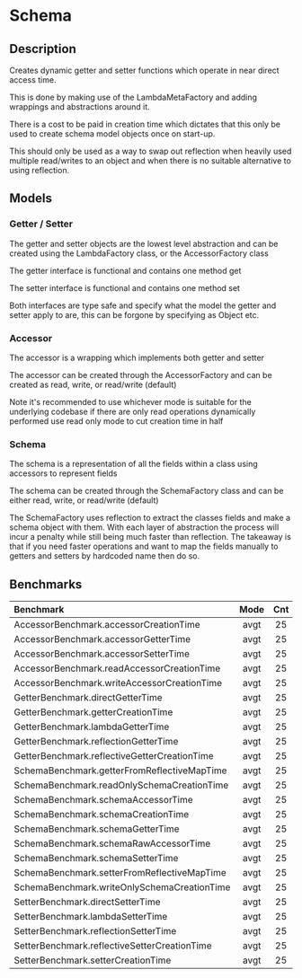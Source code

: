 # Schema

## Description

Creates dynamic getter and setter functions which operate in near direct access time.

This is done by making use of the LambdaMetaFactory and adding wrappings and abstractions around it.

There is a cost to be paid in creation time which dictates that this only be used to create
schema model objects once on start-up.

This should only be used as a way to swap out reflection when heavily used multiple read/writes
to an object and when there is no suitable alternative to using reflection.

## Models

### Getter / Setter

The getter and setter objects are the lowest level abstraction and can be created using
the LambdaFactory class, or the AccessorFactory class

The getter interface is functional and contains one method get

The setter interface is functional and contains one method set

Both interfaces are type safe and specify what the model the getter and setter apply to are, 
this can be forgone by specifying as Object etc.

### Accessor

The accessor is a wrapping which implements both getter and setter

The accessor can be created through the AccessorFactory and can be created as 
read, write, or read/write (default)

Note it's recommended to use whichever mode is suitable for the underlying codebase
if there are only read operations dynamically performed use read only mode to cut creation time in half

### Schema

The schema is a representation of all the fields within a class using accessors to represent fields

The schema can be created through the SchemaFactory class and can be either read, write, or read/write (default)

The SchemaFactory uses reflection to extract the classes fields and make a schema object with them. With each layer of 
abstraction the process will incur a penalty while still being much faster than reflection. The takeaway is that if you
need faster operations and want to map the fields manually to getters and setters by hardcoded name then do so.

## Benchmarks

|Benchmark           |Mode   |Cnt  |Score   |Error     |Units |
|:------------------ |:-----:|:---:|:------:|:--------:|:----:|
|AccessorBenchmark.accessorCreationTime |avgt |25 |149910.733 |±9309.084 |ns/op |
|AccessorBenchmark.accessorGetterTime |avgt |25 |3.308 |±0.024 |ns/op |
|AccessorBenchmark.accessorSetterTime |avgt |25 |3.312 |±0.012 |ns/op |
|AccessorBenchmark.readAccessorCreationTime |avgt |25 |70321.898 |±3908.369 |ns/op |
|AccessorBenchmark.writeAccessorCreationTime |avgt |25 |67583.207 |±3701.870 |ns/op |
|GetterBenchmark.directGetterTime |avgt |25 |2.515 |±0.226 |ns/op |
|GetterBenchmark.getterCreationTime |avgt |25 |68112.995 |±3242.310 |ns/op |
|GetterBenchmark.lambdaGetterTime |avgt |25 |2.560 |±0.006 |ns/op |
|GetterBenchmark.reflectionGetterTime |avgt |25 |4.609 |±0.011 |ns/op |
|GetterBenchmark.reflectiveGetterCreationTime |avgt |25 |16.519 |±0.071 |ns/op |
|SchemaBenchmark.getterFromReflectiveMapTime |avgt |25 |8.600 |±0.028 |ns/op |
|SchemaBenchmark.readOnlySchemaCreationTime |avgt |25 |63975.810 |±3529.673 |ns/op |
|SchemaBenchmark.schemaAccessorTime |avgt |25 |5.298 |±0.295 |ns/op |
|SchemaBenchmark.schemaCreationTime |avgt |25 |131078.935 |±9073.760 |ns/op |
|SchemaBenchmark.schemaGetterTime |avgt |25 |6.249 |±0.029 |ns/op |
|SchemaBenchmark.schemaRawAccessorTime |avgt |25 |5.098 |±0.017 |ns/op |
|SchemaBenchmark.schemaSetterTime |avgt |25 |6.752 |±0.157 |ns/op |
|SchemaBenchmark.setterFromReflectiveMapTime |avgt |25 |9.808 |±0.078 |ns/op |
|SchemaBenchmark.writeOnlySchemaCreationTime |avgt |25 |64609.145 |±3566.331 |ns/op |
|SetterBenchmark.directSetterTime |avgt |25 |2.789 |±0.008 |ns/op |
|SetterBenchmark.lambdaSetterTime |avgt |25 |3.067 |±0.029 |ns/op |
|SetterBenchmark.reflectionSetterTime |avgt |25 |5.827 |±0.039 |ns/op |
|SetterBenchmark.reflectiveSetterCreationTime |avgt |25 |16.457 |±0.027 |ns/op |
|SetterBenchmark.setterCreationTime |avgt |25 |70310.621 |±3508.607 |ns/op |
